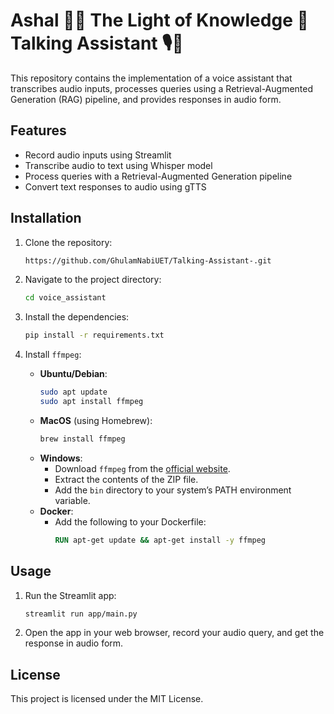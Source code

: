 # Ashal 🌟✨ The Light of Knowledge 💬 Talking Assistant 🎙️🤖

This repository contains the implementation of a voice assistant that transcribes audio inputs, processes queries using a Retrieval-Augmented Generation (RAG) pipeline, and provides responses in audio form.

## Features
- Record audio inputs using Streamlit
- Transcribe audio to text using Whisper model
- Process queries with a Retrieval-Augmented Generation pipeline
- Convert text responses to audio using gTTS

## Installation
1. Clone the repository:
    ```bash
    https://github.com/GhulamNabiUET/Talking-Assistant-.git
    ```
2. Navigate to the project directory:
    ```bash
    cd voice_assistant
    ```
3. Install the dependencies:
    ```bash
    pip install -r requirements.txt
    ```

4. Install `ffmpeg`:
    - **Ubuntu/Debian**:
        ```bash
        sudo apt update
        sudo apt install ffmpeg
        ```
    - **MacOS** (using Homebrew):
        ```bash
        brew install ffmpeg
        ```
    - **Windows**:
        - Download `ffmpeg` from the [official website](https://ffmpeg.org/download.html).
        - Extract the contents of the ZIP file.
        - Add the `bin` directory to your system’s PATH environment variable.
    - **Docker**:
        - Add the following to your Dockerfile:
            ```Dockerfile
            RUN apt-get update && apt-get install -y ffmpeg
            ```

## Usage
1. Run the Streamlit app:
    ```bash
    streamlit run app/main.py
    ```

2. Open the app in your web browser, record your audio query, and get the response in audio form.

## License
This project is licensed under the MIT License.
